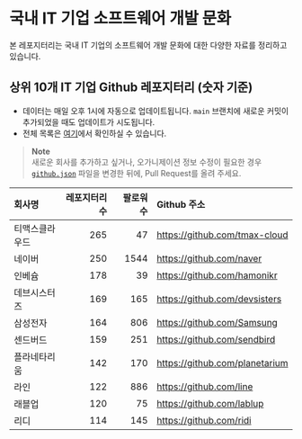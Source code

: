 # 국내 IT 기업 소프트웨어 개발 문화
본 레포지터리는 국내 IT 기업의 소프트웨어 개발 문화에 대한 다양한 자료를 정리하고 있습니다.

## 상위 10개 IT 기업 Github 레포지터리 (숫자 기준)

- 데이터는 매일 오후 1시에 자동으로 업데이트됩니다. `main` 브랜치에 새로운 커밋이 추가되었을 때도 업데이트가 시도됩니다.
- 전체 목록은 [여기](./github.md)에서 확인하실 수 있습니다.

> **Note**<br />
> 새로운 회사를 추가하고 싶거나, 오가니제이션 정보 수정이 필요한 경우 [`github.json`](./github.json) 파일을 변경한 뒤에, Pull Request를 올려 주세요.

<!-- MARKDOWN_TABLE(GITHUB): START -->

| **회사명** | **레포지터리 수** | **팔로워 수** | **Github 주소** |
|:---|---:|---:|:---|
| 티맥스클라우드 | 265 | 47 | https://github.com/tmax-cloud |
| 네이버 | 250 | 1544 | https://github.com/naver |
| 인베슘 | 178 | 39 | https://github.com/hamonikr |
| 데브시스터즈 | 169 | 165 | https://github.com/devsisters |
| 삼성전자 | 164 | 806 | https://github.com/Samsung |
| 센드버드 | 159 | 251 | https://github.com/sendbird |
| 플라네타리움 | 142 | 170 | https://github.com/planetarium |
| 라인 | 122 | 886 | https://github.com/line |
| 래블업 | 120 | 75 | https://github.com/lablup |
| 리디 | 114 | 145 | https://github.com/ridi |

<!-- MARKDOWN_TABLE(GITHUB): END -->
